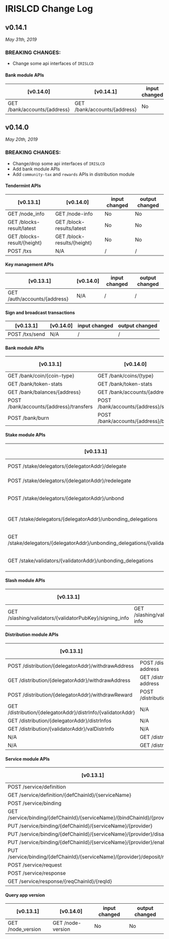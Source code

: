 # IRISLCD Change Log

## v0.14.1

*May 31th, 2019*

### BREAKING CHANGES:

- Change some api interfaces of `IRISLCD`

#### Bank module APIs

| [v0.14.0]      | [v0.14.1]        | input changed | output changed |
| --------------- | --------------- | --------------- | --------------- |
| GET /bank/accounts/{address} | GET /bank/accounts/{address} | No | Yes |

## v0.14.0

*May 20th, 2019*

### BREAKING CHANGES:

- Change/drop some api interfaces of `IRISLCD`
- Add bank module APIs
- Add `community-tax` and `rewards` APIs in distribution module

#### Tendermint APIs

| [v0.13.1]      | [v0.14.0]        | input changed | output changed |
| --------------- | --------------- | --------------- |--------------- |
| GET /node_info  | GET /node-info   | No | No |
| GET /blocks-result/latest | GET /block-results/latest | No | No |
| GET /blocks-result/{height}  | GET /block-results/{height}  | No | No |
| POST /txs  | N/A | / | / |

#### Key management APIs

| [v0.13.1]      | [v0.14.0]        | input changed | output changed |
| --------------- | --------------- | --------------- | --------------- |
| GET /auth/accounts/{address}  |  N/A | / | / |
    
#### Sign and broadcast transactions

| [v0.13.1]      | [v0.14.0]        | input changed | output changed |
| --------------- | --------------- | --------------- | --------------- |
| POST /txs/send  |  N/A | / | / |

#### Bank module APIs

| [v0.13.1]      | [v0.14.0]        | input changed | output changed |
| --------------- | --------------- | --------------- | --------------- |
| GET /bank/coin/{coin-type} | GET /bank/coins/{type} | No | No |
| GET /bank/token-stats | GET /bank/token-stats | No | Yes |
| GET /bank/balances/{address} | GET /bank/accounts/{address} | No | Yes |
| POST /bank/accounts/{address}/transfers | POST /bank/accounts/{address}/send | Yes | No |
| POST /bank/burn | POST /bank/accounts/{address}/burn | Yes | No |

#### Stake module APIs

| [v0.13.1]      | [v0.14.0]        | input changed | output changed |
| --------------- | --------------- |--------------- | --------------- |
| POST /stake/delegators/{delegatorAddr}/delegate | POST /stake/delegators/{delegatorAddr}/delegations | No | No |
| POST /stake/delegators/{delegatorAddr}/redelegate | POST /stake/delegators/{delegatorAddr}/redelegations | No | No |
| POST /stake/delegators/{delegatorAddr}/unbond | POST /stake/delegators/{delegatorAddr}/unbonding-delegations | No | No |
| GET /stake/delegators/{delegatorAddr}/unbonding_delegations | GET /stake/delegators/{delegatorAddr}/unbonding-delegations | No | No |
| GET /stake/delegators/{delegatorAddr}/unbonding_delegations/{validatorAddr} | GET /stake/delegators/{delegatorAddr}/unbonding-delegations/{validatorAddr} | No | No |
| GET /stake/validators/{validatorAddr}/unbonding_delegations | GET /stake/validators/{validatorAddr}/unbonding-delegations | No | No |

#### Slash module APIs

| [v0.13.1]      | [v0.14.0]        | input changed | output changed |
| --------------- | --------------- |--------------- | --------------- |
| GET /slashing/validators/{validatorPubKey}/signing_info | GET /slashing/validators/{validatorPubKey}/signing-info | No | No |
  
#### Distribution module APIs

| [v0.13.1]      | [v0.14.0]        | input changed | output changed |
| --------------- | --------------- |--------------- | --------------- |
| POST /distribution/{delegatorAddr}/withdrawAddress | POST /distribution/{delegatorAddr}/withdraw-address | No | No |
| GET /distribution/{delegatorAddr}/withdrawAddress | GET /distribution/{delegatorAddr}/withdraw-address | No | No |
| POST /distribution/{delegatorAddr}/withdrawReward | POST /distribution/{delegatorAddr}/rewards/withdraw | No | No |
| GET /distribution/{delegatorAddr}/distrInfo/{validatorAddr} | N/A | / | / |
| GET /distribution/{delegatorAddr}/distrInfos | N/A | / | / |
| GET /distribution/{validatorAddr}/valDistrInfo | N/A | / | / |
| N/A | GET /distribution/{address}/rewards | / | / | 
| N/A | GET /distribution/community-tax | / | / |

#### Service module APIs

| [v0.13.1]      | [v0.14.0]        | input changed | output changed |
| --------------- | --------------- |--------------- | --------------- |
| POST /service/definition | POST /service/definitions | No | No |
| GET /service/definition/{defChainId}/{serviceName} | GET /service/definitions/{defChainId}/{serviceName} | No | No |
| POST /service/binding | POST /service/bindings | No | No |
| GET /service/binding/{defChainId}/{serviceName}/{bindChainId}/{provider} | GET /service/bindings/{defChainId}/{serviceName}/{bindChainId}/{provider} | No | No |
| PUT /service/binding/{defChainId}/{serviceName}/{provider} | PUT /service/bindings/{defChainId}/{serviceName}/{provider} | No | No |
| PUT /service/binding/{defChainId}/{serviceName}/{provider}/disable | PUT /service/bindings/{defChainId}/{serviceName}/{provider}/disable | No | No |
| PUT /service/binding/{defChainId}/{serviceName}/{provider}/enable | PUT /service/bindings/{defChainId}/{serviceName}/{provider}/enable | No | No |
| PUT /service/binding/{defChainId}/{serviceName}/{provider}/deposit/refund| PUT /service/bindings/{defChainId}/{serviceName}/{provider}/deposit/refund | No | No |
| POST /service/request | POST /service/requests | No | No |
| POST /service/response | POST /service/responses | No | No |
| GET /service/response/{reqChainId}/{reqId} | GET /service/responses/{reqChainId}/{reqId} | No | No |

#### Query app version

| [v0.13.1]      | [v0.14.0]        | input changed | output changed |
| --------------- | --------------- |--------------- | --------------- |
| GET /node_version | GET /node-version | No | No |